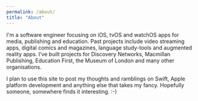 ```yaml
---
permalink: /about/
title: "About"
---
```


I'm a software engineer focusing on iOS, tvOS and watchOS apps for media, publishing and education. Past projects include video streaming apps, digital comics and magazines, language study-tools and augmented reality apps. I’ve built projects for Discovery Networks, Macmillan Publishing, Education First, the Museum of London and many other organisations.

I plan to use this site to post my thoughts and ramblings on Swift, Apple platform development and anything else that takes my fancy. Hopefully someone, somewhere finds it interesting. :-)